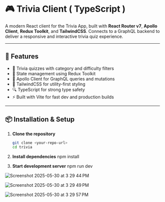 
# 🎮 Trivia Client ( TypeScript ) 

A modern React client for the Trivia App, built with **React Router v7**, **Apollo Client**, **Redux Toolkit**, and **TailwindCSS**. Connects to a GraphQL backend to deliver a responsive and interactive trivia quiz experience.

---

## 🚀 Features

- 🎯 Trivia quizzes with category and difficulty filters
- 🔁 State management using Redux Toolkit
- 📡 Apollo Client for GraphQL queries and mutations
- 💨 TailwindCSS for utility-first styling
- 🔍 TypeScript for strong type safety
- ⚡ Built with Vite for fast dev and production builds

---

## 📦 Installation & Setup

1. **Clone the repository**

   ```bash
   git clone <your-repo-url>
   cd trivia


2. **Install dependencies**
   npm install


3. **Start development server**
   npm run dev

![Screenshot 2025-05-30 at 3 29 44 PM](https://github.com/user-attachments/assets/1d9e8d52-3025-4d78-922a-10a4f41a8865)


![Screenshot 2025-05-30 at 3 29 49 PM](https://github.com/user-attachments/assets/4959fafc-972d-46fe-aca8-1cd1a330fe46)

![Screenshot 2025-05-30 at 3 29 57 PM](https://github.com/user-attachments/assets/48fcbd7f-614a-410a-ba1e-f588fef989ae)
